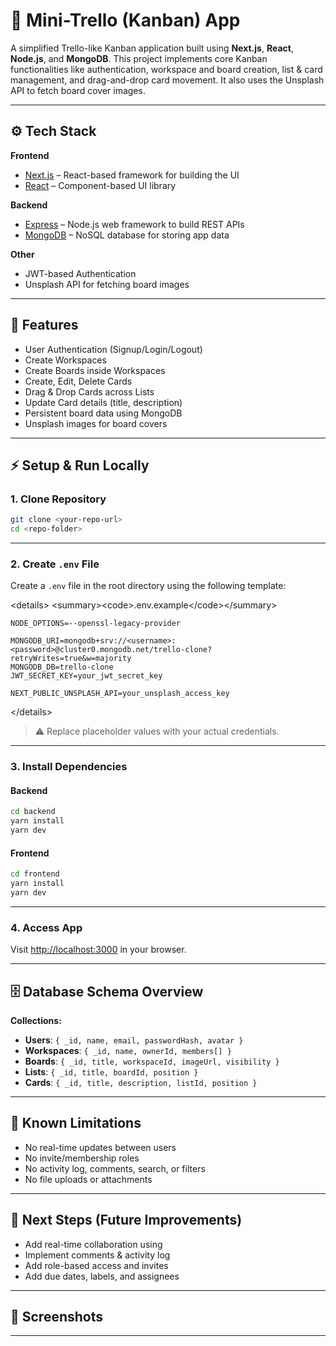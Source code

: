 # 📝 Mini-Trello (Kanban) App

A simplified Trello-like Kanban application built using **Next.js**, **React**, **Node.js**, and **MongoDB**. This project implements core Kanban functionalities like authentication, workspace and board creation, list & card management, and drag-and-drop card movement. It also uses the Unsplash API to fetch board cover images.

-----

## ⚙️ Tech Stack

**Frontend**

  * [Next.js](https://nextjs.org/) – React-based framework for building the UI
  * [React](https://react.dev/) – Component-based UI library

**Backend**

  * [Express](https://expressjs.com/) – Node.js web framework to build REST APIs
  * [MongoDB](https://www.mongodb.com/) – NoSQL database for storing app data

**Other**

  * JWT-based Authentication
  * Unsplash API for fetching board images

-----

## 🚀 Features

  * User Authentication (Signup/Login/Logout)
  * Create Workspaces
  * Create Boards inside Workspaces
  * Create, Edit, Delete Cards
  * Drag & Drop Cards across Lists
  * Update Card details (title, description)
  * Persistent board data using MongoDB
  * Unsplash images for board covers


-----

## ⚡ Setup & Run Locally

### 1\. Clone Repository

```bash
git clone <your-repo-url>
cd <repo-folder>
```

-----

### 2\. Create `.env` File

Create a `.env` file in the root directory using the following template:

\<details\>
\<summary\>\<code\>.env.example\</code\>\</summary\>

```env
NODE_OPTIONS=--openssl-legacy-provider

MONGODB_URI=mongodb+srv://<username>:<password>@cluster0.mongodb.net/trello-clone?retryWrites=true&w=majority
MONGODB_DB=trello-clone
JWT_SECRET_KEY=your_jwt_secret_key

NEXT_PUBLIC_UNSPLASH_API=your_unsplash_access_key
```

\</details\>

> ⚠️ Replace placeholder values with your actual credentials.

-----

### 3\. Install Dependencies

#### Backend

```bash
cd backend
yarn install
yarn dev
```

#### Frontend

```bash
cd frontend
yarn install
yarn dev
```

-----

### 4\. Access App

Visit [http://localhost:3000](https://www.google.com/search?q=http://localhost:3000) in your browser.

-----

## 🗄️ Database Schema Overview

**Collections:**

  * **Users**: `{ _id, name, email, passwordHash, avatar }`
  * **Workspaces**: `{ _id, name, ownerId, members[] }`
  * **Boards**: `{ _id, title, workspaceId, imageUrl, visibility }`
  * **Lists**: `{ _id, title, boardId, position }`
  * **Cards**: `{ _id, title, description, listId, position }`

-----

## 📌 Known Limitations

  * No real-time updates between users
  * No invite/membership roles
  * No activity log, comments, search, or filters
  * No file uploads or attachments

-----

## 📍 Next Steps (Future Improvements)

  * Add real-time collaboration using
  * Implement comments & activity log
  * Add role-based access and invites
  * Add due dates, labels, and assignees

-----

## 📸 Screenshots



-----
